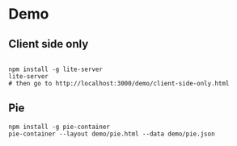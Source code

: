 # Demo


## Client side only

```

npm install -g lite-server
lite-server 
# then go to http://localhost:3000/demo/client-side-only.html

```

## Pie 

```
npm install -g pie-container
pie-container --layout demo/pie.html --data demo/pie.json

```

